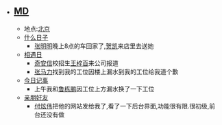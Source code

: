- ## [MD](<MD.md>)
    - 地点:[北京](<北京.md>)
    - [什么日子](<什么日子.md>)
        - [张明明](<张明明.md>)晚上8点的车回家了,[贺凯](<贺凯.md>)来店里去送她
    - [相遇日](<相遇日.md>)
        - [奇安信](<奇安信.md>)校招生[王梓百](<王梓百.md>)来公司报道
        - [张马力](<张马力.md>)找到我的工位因楼上漏水到我的工位给我道个歉
    - [今日记事](<今日记事.md>)
        - 上午我和[鲁栋鹏](<鲁栋鹏.md>)因工位上方漏水换了一下工位
    - [亲朋好友](<亲朋好友.md>)
        - [付炫伟](<付炫伟.md>)把他的网站发给我了,看了一下后台界面,功能很有限.很初级,前台还没有做
